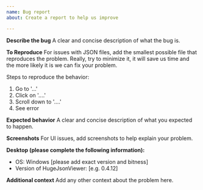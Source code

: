 ```yaml
---
name: Bug report
about: Create a report to help us improve

---
```


**Describe the bug**
A clear and concise description of what the bug is.

**To Reproduce**
For issues with JSON files, add the smallest possible file that reproduces the problem. Really, try to minimize it, it will save us time and the more likely it is we can fix your problem.

Steps to reproduce the behavior:
1. Go to '...'
2. Click on '....'
3. Scroll down to '....'
4. See error

**Expected behavior**
A clear and concise description of what you expected to happen.

**Screenshots**
For UI issues, add screenshots to help explain your problem.

**Desktop (please complete the following information):**
 - OS: Windows [please add exact version and bitness]
 - Version of HugeJsonViewer: [e.g. 0.4.12]

**Additional context**
Add any other context about the problem here.
